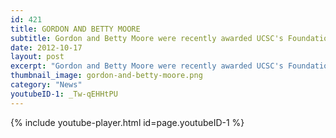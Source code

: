 ```yaml
---
id: 421
title: GORDON AND BETTY MOORE
subtitle: Gordon and Betty Moore were recently awarded UCSC's Foundation Medal for their philanthropic leadership in support of science and the environment.
date: 2012-10-17
layout: post
excerpt: "Gordon and Betty Moore were recently awarded UCSC's Foundation Medal for their philanthropic leadership in support of science and the environment."
thumbnail_image: gordon-and-betty-moore.png
category: "News"
youtubeID-1: _Tw-qEHHtPU
---
```

{% include youtube-player.html id=page.youtubeID-1 %}
